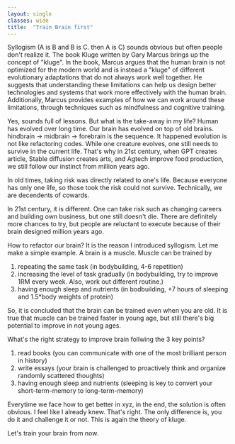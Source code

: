 ```yaml
---
layout: single
classes: wide
title:  "Train Brain first"
---
```


Syllogism (A is B and B is C. then A is C) sounds obvious but often people don't realize it.
The book Kluge written by Gary Marcus brings up the concept of "kluge".
In the book, Marcus argues that the human brain is not optimized for the modern world and is instead a "kluge" of different evolutionary adaptations that do not always work well together. He suggests that understanding these limitations can help us design better technologies and systems that work more effectively with the human brain. Additionally, Marcus provides examples of how we can work around these limitations, through techniques such as mindfulness and cognitive training.

Yes, sounds full of lessons. But what is the take-away in my life?
Human has evolved over long time. 
Our brain has evolved on top of old brains. 
hindbrain -> midbrain -> forebrain is the sequence.
It happened evolution is not like refactoring codes.
While one creature evolves, one still needs to survive in the current life.
That's why in 21st century, when GPT creates article, Stable diffusion creates arts, and Agtech improve food production, we still follow our instinct from million years ago.

In old times, taking risk was directly related to one's life. 
Because everyone has only one life, so those took the risk could not survive.
Technically, we are decendents of cowards.

In 21st century, it is different. 
One can take risk such as changing careers and building own business, but one still doesn't die. 
There are definitely more chances to try, but people are reluctant to execute because of their brain designed million years ago.

How to refactor our brain?
It is the reason I introduced syllogism.
Let me make a simple example.
A brain is a muscle.
Muscle can be trained by 
1. repeating the same task (in bodybuilding, 4-6 repetition)
2. increasing the level of task gradually (in bodybuilding, try to improve 1RM every week. Also, work out different routine.)
3. having enough sleep and nutrients (in bodbuilding, +7 hours of sleeping and 1.5*body weights of protein)

So, it is concluded that the brain can be trained even when you are old.
It is true that muscle can be trained faster in young age, but still there's big potential to improve in not young ages.

What's the right strategy to improve brain follwing the 3 key points?
1. read books (you can communicate with one of the most brilliant person in history)
2. write essays (your brain is challenged to proactively think and organize randomly scattered thoughts)
3. having enough sleep and nutrients (sleeping is key to convert your short-term-memory to long-term-memory)

Everytime we face how to get better in xyz, in the end, the solution is often obvious.
I feel like I already knew.
That's right.
The only difference is, you do it and challenge it or not.
This is again the theory of kluge.

Let's train your brain from now.
